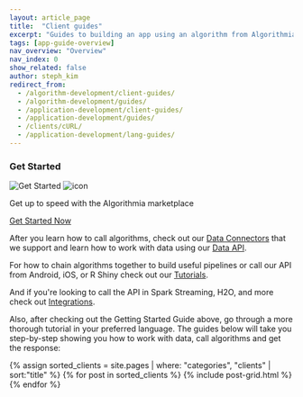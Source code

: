 ```yaml
---
layout: article_page
title:  "Client guides"
excerpt: "Guides to building an app using an algorithm from Algorithmia in: Python, R, Scala, Rust, Java, Ruby, JavaScript, Go, Swift, and Android."
tags: [app-guide-overview]
nav_overview: "Overview"
nav_index: 0
show_related: false
author: steph_kim
redirect_from:
  - /algorithm-development/client-guides/
  - /algorithm-development/guides/
  - /application-development/client-guides/
  - /application-development/guides/
  - /clients/cURL/
  - /application-development/lang-guides/
---
```



<div class="row mb-64">
  <div class="col-md-12">
    <h3>Get Started</h3>
    <div class="dev-card">
      <img src="{{site.cdnurl}}{{site.baseurl}}/images/get_started.png" alt="Get Started" class="img-fill get-started-img">
      <img src="{{site.cdnurl}}{{site.baseurl}}/images/icons/hexicon_desktop.svg" alt="icon" class="hexicon">
      <div class="dev-card-text">
        <p class="lead">Get up to speed with the Algorithmia marketplace</p>
        <a href="{{site.baseurl}}/getting-started" class="btn btn-default btn-accent">Get Started Now</a>
      </div>
    </div>
  </div>
</div>

After you learn how to call algorithms, check out our <a href="{{site.baseurl}}/data">Data Connectors</a> that we support and learn how to work with data using our <a href="http://docs.algorithmia.com/">Data API</a>.

For how to chain algorithms together to build useful pipelines or call our API from Android, iOS, or R Shiny check out our <a href="{{site.baseurl}}/tutorials">Tutorials</a>.

And if you're looking to call the API in Spark Streaming, H2O, and more check out
<a href="{{site.baseurl}}/integrations">Integrations</a>.

Also, after checking out the Getting Started Guide above, go through a more thorough tutorial in your preferred language. The guides below will take you step-by-step showing you how to work with data, call algorithms and get the response:

<div class="row lang-tile-container">
{% assign sorted_clients = site.pages | where: "categories", "clients" | sort:"title" %}
{% for post in sorted_clients %}
  {% include post-grid.html %}
{% endfor %}
</div>

